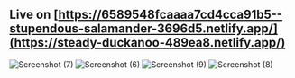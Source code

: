 ## Live on [https://6589548fcaaaa7cd4cca91b5--stupendous-salamander-3696d5.netlify.app/](https://steady-duckanoo-489ea8.netlify.app/)

![Screenshot (7)](https://github.com/Aravind8281/Portfolio_Frontend/assets/95999211/448eb80d-d954-4ddb-9ea1-f8cccb3b2544)
![Screenshot (6)](https://github.com/Aravind8281/Portfolio_Frontend/assets/95999211/51045d50-866d-44bb-b726-7b85342307d5)
![Screenshot (9)](https://github.com/Aravind8281/Portfolio_Frontend/assets/95999211/d8a2df94-f18d-4c89-b46b-6818fcff9d79)
![Screenshot (8)](https://github.com/Aravind8281/Portfolio_Frontend/assets/95999211/faea3d74-cc5d-4f29-a318-220c22638ea7)
